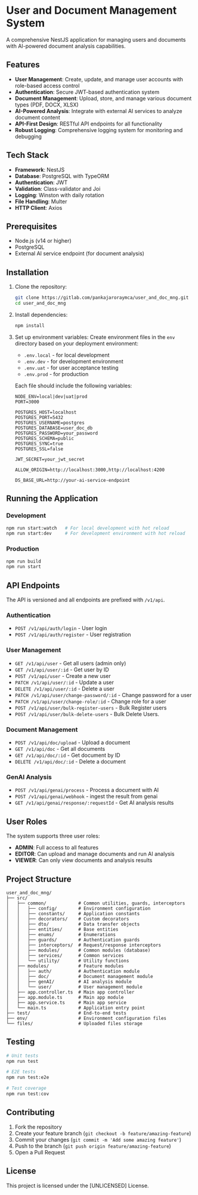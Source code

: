 # User and Document Management System

A comprehensive NestJS application for managing users and documents with AI-powered document analysis capabilities.

## Features

- **User Management**: Create, update, and manage user accounts with role-based access control
- **Authentication**: Secure JWT-based authentication system
- **Document Management**: Upload, store, and manage various document types (PDF, DOCX, XLSX)
- **AI-Powered Analysis**: Integrate with external AI services to analyze document content
- **API-First Design**: RESTful API endpoints for all functionality
- **Robust Logging**: Comprehensive logging system for monitoring and debugging

## Tech Stack

- **Framework**: NestJS
- **Database**: PostgreSQL with TypeORM
- **Authentication**: JWT
- **Validation**: Class-validator and Joi
- **Logging**: Winston with daily rotation
- **File Handling**: Multer
- **HTTP Client**: Axios

## Prerequisites

- Node.js (v14 or higher)
- PostgreSQL
- External AI service endpoint (for document analysis)

## Installation

1. Clone the repository:
   ```bash
   git clone https://gitlab.com/pankajaroraymca/user_and_doc_mng.git
   cd user_and_doc_mng
   ```

2. Install dependencies:
   ```bash
   npm install
   ```

3. Set up environment variables:
   Create environment files in the `env` directory based on your deployment environment:
   - `.env.local` - for local development
   - `.env.dev` - for development environment
   - `.env.uat` - for user acceptance testing
   - `.env.prod` - for production

   Each file should include the following variables:
   ```
   NODE_ENV=local|dev|uat|prod
   PORT=3000
   
   POSTGRES_HOST=localhost
   POSTGRES_PORT=5432
   POSTGRES_USERNAME=postgres
   POSTGRES_DATABASE=user_doc_db
   POSTGRES_PASSWORD=your_password
   POSTGRES_SCHEMA=public
   POSTGRES_SYNC=true
   POSTGRES_SSL=false
   
   JWT_SECRET=your_jwt_secret
   
   ALLOW_ORIGIN=http://localhost:3000,http://localhost:4200
   
   DS_BASE_URL=http://your-ai-service-endpoint
   ```

## Running the Application

### Development
```bash
npm run start:watch   # For local development with hot reload
npm run start:dev     # For development environment with hot reload
```

### Production
```bash
npm run build
npm run start
```

## API Endpoints

The API is versioned and all endpoints are prefixed with `/v1/api`.

### Authentication
- `POST /v1/api/auth/login` - User login
- `POST /v1/api/auth/register` - User registration

### User Management
- `GET /v1/api/user` - Get all users (admin only)
- `GET /v1/api/user/:id` - Get user by ID
- `POST /v1/api/user` - Create a new user
- `PATCH /v1/api/user/:id` - Update a user
- `DELETE /v1/api/user/:id` - Delete a user
- `PATCH /v1/api/user/change-password/:id` - Change password for a user
- `PATCH /v1/api/user/change-role/:id` - Change role for a user
- `POST /v1/api/user/bulk-register-users` - Bulk Register users
- `POST /v1/api/user/bulk-delete-users` - Bulk Delete Users.

### Document Management
- `POST /v1/api/doc/upload` - Upload a document
- `GET /v1/api/doc` - Get all documents
- `GET /v1/api/doc/:id` - Get document by ID
- `DELETE /v1/api/doc/:id` - Delete a document

### GenAI Analysis
- `POST /v1/api/genai/process` - Process a document with AI
- `POST /v1/api/genai/webhook` - ingest the result from genai
- `GET /v1/api/genai/response/:requestId` - Get AI analysis results

## User Roles

The system supports three user roles:
- **ADMIN**: Full access to all features
- **EDITOR**: Can upload and manage documents and run AI analysis
- **VIEWER**: Can only view documents and analysis results

## Project Structure

```
user_and_doc_mng/
├── src/
│   ├── common/            # Common utilities, guards, interceptors
│   │   ├── config/        # Environment configuration
│   │   ├── constants/     # Application constants
│   │   ├── decorators/    # Custom decorators
│   │   ├── dto/           # Data transfer objects
│   │   ├── entities/      # Base entities
│   │   ├── enums/         # Enumerations
│   │   ├── guards/        # Authentication guards
│   │   ├── interceptors/  # Request/response interceptors
│   │   ├── modules/       # Common modules (database)
│   │   ├── services/      # Common services
│   │   └── utility/       # Utility functions
│   ├── modules/           # Feature modules
│   │   ├── auth/          # Authentication module
│   │   ├── doc/           # Document management module
│   │   ├── genAI/         # AI analysis module
│   │   └── user/          # User management module
│   ├── app.controller.ts  # Main app controller
│   ├── app.module.ts      # Main app module
│   ├── app.service.ts     # Main app service
│   └── main.ts            # Application entry point
├── test/                  # End-to-end tests
├── env/                   # Environment configuration files
└── files/                 # Uploaded files storage
```

## Testing

```bash
# Unit tests
npm run test

# E2E tests
npm run test:e2e

# Test coverage
npm run test:cov
```

## Contributing

1. Fork the repository
2. Create your feature branch (`git checkout -b feature/amazing-feature`)
3. Commit your changes (`git commit -m 'Add some amazing feature'`)
4. Push to the branch (`git push origin feature/amazing-feature`)
5. Open a Pull Request

## License

This project is licensed under the [UNLICENSED] License.
